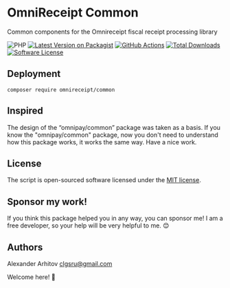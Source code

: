 OmniReceipt Common
==============
Common components for the Omnireceipt fiscal receipt processing library

![PHP][ico-php-support]
[![Latest Version on Packagist](https://img.shields.io/packagist/v/omnireceipt/common.svg)](https://packagist.org/packages/omnireceipt/common)
[![GitHub Actions](https://github.com/omnireceipt/common/workflows/Tests/badge.svg)](https://github.com/omnireceipt/common/actions)
[![Total Downloads](https://img.shields.io/packagist/dt/omnireceipt/common.svg)](https://packagist.org/packages/omnireceipt/common)
[![Software License][ico-license]][link-license]

## Deployment

```shell
composer require omnireceipt/common
```

## Inspired

The design of the “omnipay/common” package was taken as a basis. If you know the "omnipay/common" package, now you don't need to understand how this package works, it works the same way. Have a nice work.

## License

The script is open-sourced software licensed under the [MIT license][link-license].

## Sponsor my work!

If you think this package helped you in any way, you can sponsor me! I am a free developer, so your help will be very helpful to me. :blush:

## Authors

Alexander Arhitov [clgsru@gmail.com](mailto:clgsru@gmail.com)

Welcome here! :metal:

[link-package]: https://github.com/omnireceipt/common
[link-package-issues]: https://github.com/omnireceipt/common/issues
[ico-php-support]: https://img.shields.io/badge/PHP-8+-blue.svg
[ico-license]: https://img.shields.io/badge/license-MIT-brightgreen.svg
[link-license]: LICENSE
